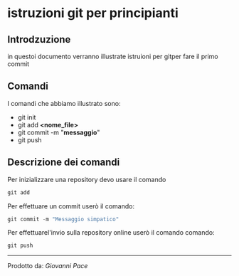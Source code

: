# istruzioni git per principianti
## Introdzuzione
in questoi documento verranno illustrate istruioni per gitper fare il primo commit

## Comandi
I comandi che abbiamo illustrato
sono:

- git init
- git add **<nome_file>**
- git commit -m "**messaggio**"
- git push


## Descrizione dei comandi

Per inizializzare una repository
devo usare il comando

``` powershell
git add
```


Per effettuare un commit userò il
 comando:

``` powershell
git commit -m "Messaggio simpatico"
``` 

Per effettuarel'invio sulla repository online userò il comando 
 comando:


``` powershell
git push
```
***
Prodotto da: *Giovanni Pace*